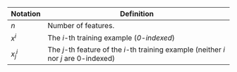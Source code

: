 | Notation | Definition |
| ---- | ---- |
| $n$ | Number of features. |
| $x^i$ | The $i$-th training example (*$0$-indexed*) |
| $x^{i}_j$ | The $j$-th feature of the $i$-th training example (neither $i$ nor $j$ are $0$-indexed) |

